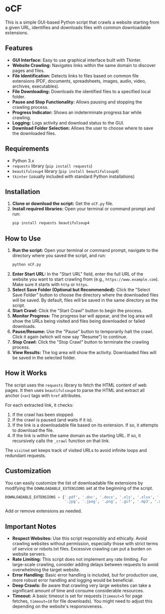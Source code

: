 # oCF

This is a simple GUI-based Python script that crawls a website starting from a given URL, identifies and downloads files with common downloadable extensions.

## Features

*   **GUI Interface:** Easy to use graphical interface built with Tkinter.
*   **Website Crawling:** Navigates links within the same domain to discover pages and files.
*   **File Identification:** Detects links to files based on common file extensions (PDF, documents, spreadsheets, images, audio, video, archives, executables).
*   **File Downloading:** Downloads the identified files to a specified local folder.
*   **Pause and Stop Functionality:** Allows pausing and stopping the crawling process.
*   **Progress Indicator:** Shows an indeterminate progress bar while crawling.
*   **Logging:** Logs activity and download status to the GUI.
*   **Download Folder Selection:** Allows the user to choose where to save the downloaded files.

## Requirements

*   Python 3.x
*   `requests` library (`pip install requests`)
*   `beautifulsoup4` library (`pip install beautifulsoup4`)
*   `tkinter` (usually included with standard Python installations)

## Installation

1.  **Clone or download the script:** Get the `oCF.py` file.
2.  **Install required libraries:** Open your terminal or command prompt and run:
    ```bash
    pip install requests beautifulsoup4
    ```

## How to Use

1.  **Run the script:** Open your terminal or command prompt, navigate to the directory where you saved the script, and run:
    ```bash
    python oCF.py
    ```
2.  **Enter Start URL:** In the "Start URL" field, enter the full URL of the website you want to start crawling from (e.g., `https://www.example.com`). Make sure it starts with `http` or `https`.
3.  **Select Save Folder (Optional but Recommended):** Click the "Select Save Folder" button to choose the directory where the downloaded files will be saved. By default, files will be saved in the same directory as the script.
4.  **Start Crawl:** Click the "Start Crawl" button to begin the process.
5.  **Monitor Progress:** The progress bar will appear, and the log area will show the URLs being visited and files being downloaded or failed downloads.
6.  **Pause/Resume:** Use the "Pause" button to temporarily halt the crawl. Click it again (which will now say "Resume") to continue.
7.  **Stop Crawl:** Click the "Stop Crawl" button to terminate the crawling process.
8.  **View Results:** The log area will show the activity. Downloaded files will be saved in the selected folder.

## How it Works

The script uses the `requests` library to fetch the HTML content of web pages. It then uses `beautifulsoup4` to parse the HTML and extract all anchor (`<a>`) tags with `href` attributes.

For each extracted link, it checks:

1.  If the crawl has been stopped.
2.  If the crawl is paused (and waits if it is).
3.  If the link is a downloadable file based on its extension. If so, it attempts to download the file.
4.  If the link is within the same domain as the starting URL. If so, it recursively calls the `_crawl` function on that link.

The `visited` set keeps track of visited URLs to avoid infinite loops and redundant requests.

## Customization

You can easily customize the list of downloadable file extensions by modifying the `DOWNLOADABLE_EXTENSIONS` set at the beginning of the script.

```python
DOWNLOADABLE_EXTENSIONS = {'.pdf', '.doc', '.docx', '.xls', '.xlsx', '.ppt', '.pptx',
                           '.jpg', '.jpeg', '.png', '.gif', '.mp3', '.mp4', '.zip', '.rar', '.exe', '.apk'}
```

Add or remove extensions as needed.

## Important Notes

*   **Respect Websites:** Use this script responsibly and ethically. Avoid crawling websites without permission, especially those with strict terms of service or robots.txt files. Excessive crawling can put a burden on website servers.
*   **Rate Limiting:** This script does not implement any rate limiting. For large-scale crawling, consider adding delays between requests to avoid overwhelming the target website.
*   **Error Handling:** Basic error handling is included, but for production use, more robust error handling and logging would be beneficial.
*   **Deep Crawls:** Be aware that crawling very large websites can take a significant amount of time and consume considerable resources.
*   **Timeout:** A basic timeout is set for requests (`timeout=5` for page fetches, `timeout=10` for file downloads). You might need to adjust this depending on the website's responsiveness.
